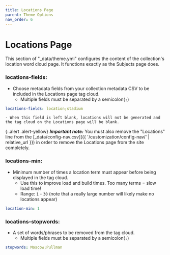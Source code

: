 ```yaml
---
title: Locations Page
parent: Theme Options
nav_order: 6
---
```


# Locations Page

This section of "_data/theme.yml" configures the content of the collection's location word cloud page. It functions exactly as the Subjects page does. 

### locations-fields: 
- Choose metadata fields from your collection metadata CSV to be included in the Locations page tag cloud.
	- Multiple fields must be separated by a semicolon(`;`)
```yaml
locations-fields: location;stadium
```
	- When this field is left blank, locations will not be generated and the tag cloud on the Locations page will be blank. 

{:.alert .alert-yellow}
***Important note:*** You must also remove the "Locations" line from the [_data/config-nav.csv]({{ '/customization/config-nav/' | relative_url }}) in order to remove the Locations page from the site completely.

### locations-min: 
- Minimum number of times a location term must appear before being displayed in the tag cloud. 
	- Use this to improve load and build times. Too many terms = slow load time!
	- Range: `1` - `30` (note that a really large number will likely make no locations appear)
```yaml
location-min: 1
```

### locations-stopwords: 
- A set of words/phrases to be removed from the tag cloud.
	- Multiple fields must be separated by a semicolon(`;`)
```yaml
stopwords: Moscow;Pullman
```